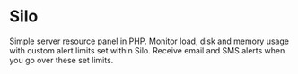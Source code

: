 # Silo
Simple server resource panel in PHP. Monitor load, disk and memory usage with custom alert limits set within Silo. Receive email and SMS alerts when you go over these set limits.
